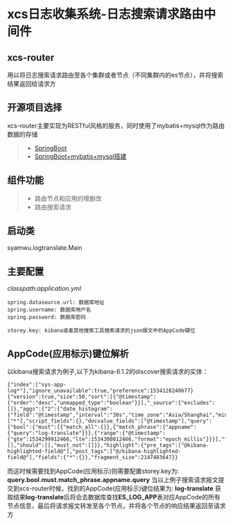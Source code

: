# xcs日志收集系统-日志搜索请求路由中间件


## xcs-router

用以将日志搜索请求路由至各个集群或者节点（不同集群内的es节点），并将搜索结果返回给请求方

## 开源项目选择

xcs-router主要实现为RESTful风格的服务，同时使用了mybatis+mysql作为路由数据的存储

 > * [SpringBoot](http://spring.io/)
 > * [SpringBoot+mybatis+mysql搭建](https://blog.csdn.net/u012343297/article/details/78833744)
 

## 组件功能

> * 路由节点和应用的增删改
> * 路由搜索请求


## 启动类

syamwu.logtranslate.Main

## 主要配置


*classpath:application.yml*

```properties
spring.datasource.url: 数据库地址
spring.username: 数据库用户名
spring.password: 数据库密码

storey.key: kibana或者其他搜索工具搜索请求的json报文中的AppCode键位
```

## AppCode(应用标示)键位解析

以kibana搜索请求为例子,以下为kibana-6.1.2的discover搜索请求的实体：
```properties
{"index":["sys-app-log*"],"ignore_unavailable":true,"preference":1534128240677}
{"version":true,"size":50,"sort":[{"@timestamp":{"order":"desc","unmapped_type":"boolean"}}],"_source":{"excludes":[]},"aggs":{"2":{"date_histogram":{"field":"@timestamp","interval":"30s","time_zone":"Asia/Shanghai","min_doc_count":1}}},"stored_fields":["*"],"script_fields":{},"docvalue_fields":["@timestamp"],"query":{"bool":{"must":[{"match_all":{}},{"match_phrase":{"appname":{"query":"log-translate"}}},{"range":{"@timestamp":{"gte":1534299912466,"lte":1534300812466,"format":"epoch_millis"}}}],"filter":[],"should":[],"must_not":[]}},"highlight":{"pre_tags":["@kibana-highlighted-field@"],"post_tags":["@/kibana-highlighted-field@"],"fields":{"*":{}},"fragment_size":2147483647}}
```

而这时候需要找到AppCode(应用标示)则需要配置storey.key为: **query.bool.must.match_phrase.appname.query**
当以上例子搜索请求报文提交到xcs-router时候，找到的AppCode(应用标示)键位结果为: **log-translate**
获取结果**log-translate**后将会去数据库查找**ES_LOG_APP**表对应AppCode的所有节点信息，最后将请求报文转发至各个节点，并将各个节点的响应结果返回至请求方

